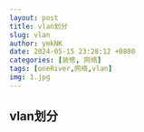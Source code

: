 ```yaml
---
layout: post
title: vlan划分
slug: vlan
author: ymkNK
date: 2024-05-15 23:28:12 +0800
categories: [装修, 网络]
tags: [oneRiver,网络,vlan]
img: 1.jpg
---
```




## vlan划分
